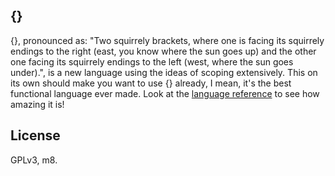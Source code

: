 {}
---
{}, pronounced as: "Two squirrely brackets, where one is facing its squirrely endings to the right (east, you know where the sun goes up) and the other one facing its squirrely endings to the left (west, where the sun goes under).", is a new language using the ideas of scoping extensively. This on its own should make you want to use {} already, I mean, it's the best functional language ever made. Look at the [language reference](./Reference.md) to see how amazing it is!

License
---
GPLv3, m8.
